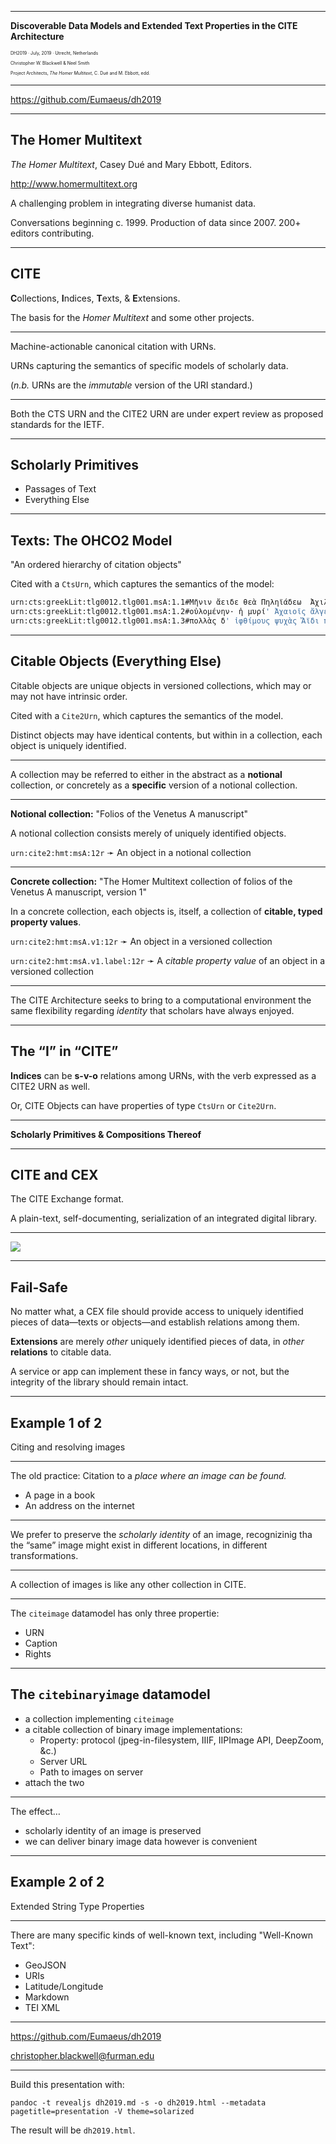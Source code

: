 
---

**Discoverable Data Models and Extended Text Properties in the CITE Architecture**

<div style="font-size: 50%;">

DH2019 · July, 2019 · Utrecht, Netherlands

Christopher W. Blackwell & Neel Smith

Project Architects, *The Homer Multitext*, C. Dué and M. Ebbott, edd.

</div>

---

<https://github.com/Eumaeus/dh2019>

---

## The Homer Multitext

*The Homer Multitext*, Casey Dué and Mary Ebbott, Editors. 

<http://www.homermultitext.org>

A challenging problem in integrating diverse humanist data.

Conversations beginning c. 1999. Production of data since 2007. 200+ editors contributing.

---

## CITE

**C**ollections, **I**ndices, **T**exts, & **E**xtensions.

The basis for the *Homer Multitext* and some other projects.

---

Machine-actionable canonical citation with URNs.

URNs capturing the semantics of specific models of scholarly data.

(*n.b.* URNs are the *immutable* version of the URI standard.)

---

Both the CTS URN and the CITE2 URN are under expert review as proposed standards for the IETF.

---

## Scholarly Primitives

- Passages of Text 
- Everything Else

---

## Texts: The OHCO2 Model

"An ordered hierarchy of citation objects"

Cited with a `CtsUrn`, which captures the semantics of the model:

~~~ bash
urn:cts:greekLit:tlg0012.tlg001.msA:1.1#Μῆνιν ἄειδε θεὰ Πηληϊάδεω  Ἀχιλῆος  
urn:cts:greekLit:tlg0012.tlg001.msA:1.2#οὐλομένην· ἡ μυρί' Ἀχαιοῖς ἄλγε' ἔθηκεν·
urn:cts:greekLit:tlg0012.tlg001.msA:1.3#πολλὰς δ' ἰφθίμους ψυχὰς Ἄϊδι προΐαψεν
~~~

---

## Citable Objects (Everything Else)

Citable objects are unique objects in versioned collections, which may or may not have intrinsic order.

Cited with a `Cite2Urn`, which captures the semantics of the model.

Distinct objects may have identical contents, but within in a collection, each object is uniquely identified.

---

A collection may be referred to either in the abstract as a **notional** collection, or concretely as a **specific** version of a notional collection. 

---

**Notional collection:** "Folios of the Venetus A manuscript"

A notional collection consists merely of uniquely identified objects.

`urn:cite2:hmt:msA:12r` ➛ An object in a notional collection

---

**Concrete collection:** "The Homer Multitext collection of folios of the Venetus A manuscript, version 1" 

In a concrete collection, each objects is, itself, a collection of **citable, typed property values**.

`urn:cite2:hmt:msA.v1:12r` ➛ An object in a versioned collection

`urn:cite2:hmt:msA.v1.label:12r` ➛ A *citable property value* of an object in a versioned collection

---

The CITE Architecture seeks to bring to a computational environment the same flexibility regarding *identity* that scholars have always enjoyed.

---

## The “I” in “CITE”

**Indices** can be **s-v-o** relations among URNs, with the verb expressed as a CITE2 URN as well.

Or, CITE Objects can have properties of type `CtsUrn` or `Cite2Urn`.

---

**Scholarly Primitives & Compositions Thereof**

---

## CITE and CEX

The CITE Exchange format.

A plain-text, self-documenting, serialization of an integrated digital library.

---

<img src="images/voyager.jpg"/>

---

## Fail-Safe

No matter what, a CEX file should provide access to uniquely identified pieces of data—texts or objects—and establish relations among them.

**Extensions** are merely *other* uniquely identified pieces of data, in *other* **relations** to citable data.

A service or app can implement these in fancy ways, or not, but the integrity of the library should remain intact.

---

## Example 1 of 2

Citing and resolving images

---

The old practice: Citation to a *place where an image can be found.*

- A page in a book
- An address on the internet

---

We prefer to preserve the *scholarly identity* of an image, recognizinig tha the “same” image might exist in different locations, in different transformations.

---

A collection of images is like any other collection in CITE.

---

The `citeimage` datamodel has only three propertie:

- URN
- Caption
- Rights

---


## The `citebinaryimage` datamodel

- a collection implementing `citeimage`
- a citable collection of binary image implementations:
	- Property: protocol (jpeg-in-filesystem, IIIF, IIPImage API, DeepZoom, &c.)
	- Server URL
	- Path to images on server
- attach the two

---

The effect…

- scholarly identity of an image is preserved
- we can deliver binary image data however is convenient

---

## Example 2 of 2

Extended String Type Properties

---

There are many specific kinds of well-known text, including "Well-Known Text":

- GeoJSON
- URIs
- Latitude/Longitude
- Markdown
- TEI XML

---

<https://github.com/Eumaeus/dh2019>

<christopher.blackwell@furman.edu>

---

Build this presentation with:

`pandoc -t revealjs dh2019.md -s -o dh2019.html --metadata pagetitle=presentation -V theme=solarized`

The result will be `dh2019.html`.

